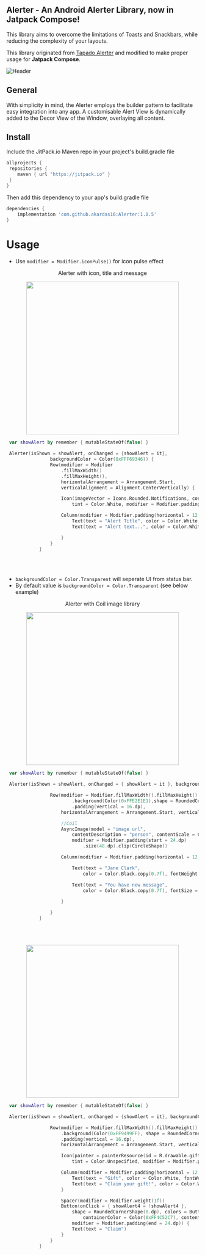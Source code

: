 ## Alerter - An Android Alerter Library, now in Jatpack Compose!


This library aims to overcome the limitations of Toasts and Snackbars, while reducing the
complexity of your layouts.

This library originated from [Tapado Alerter](https://github.com/Tapadoo/Alerter) and modified to make proper usage for **Jatpack Compose**.


![Header](https://github.com/akardas16/Alerter/assets/28716129/d7ed8e90-b455-42a8-82e1-bd964c859858)

## General

With simplicity in mind, the Alerter employs the builder pattern to facilitate easy integration into any app.
A customisable Alert View is dynamically added to the Decor View of the Window, overlaying all content. 

## Install

Include the JitPack.io Maven repo in your project's build.gradle file

```groovy
allprojects {
 repositories {
    maven { url "https://jitpack.io" }
 }
}
```

Then add this dependency to your app's build.gradle file

```groovy
dependencies {
    implementation 'com.github.akardas16:Alerter:1.0.5'
}
```

# Usage

 * Use `modifier = Modifier.iconPulse()` for icon pulse effect 
  <p align="center">
   Alerter with icon, title and message
  </p>
 <p align="center">
 <img align="center" src="https://github.com/akardas16/Alerter/assets/28716129/7e036b7f-b024-44af-b8ac-0d5c3a8cd240" width="400">
</p>

 

```kotlin
 var showAlert by remember { mutableStateOf(false) }

 Alerter(isShown = showAlert, onChanged = {showAlert = it},
                backgroundColor = Color(0xFFF69346)) {
                Row(modifier = Modifier
                    .fillMaxWidth()
                    .fillMaxHeight(),
                    horizontalArrangement = Arrangement.Start,
                    verticalAlignment = Alignment.CenterVertically) {

                    Icon(imageVector = Icons.Rounded.Notifications, contentDescription = "",
                        tint = Color.White, modifier = Modifier.padding(start = 12.dp).iconPulse())

                    Column(modifier = Modifier.padding(horizontal = 12.dp)) {
                        Text(text = "Alert Title", color = Color.White, fontWeight = FontWeight.SemiBold, fontSize = 16.sp)
                        Text(text = "Alert text...", color = Color.White, fontSize = 14.sp)

                    }
                }
            }
```



<br />
<br />

 * `backgroundColor = Color.Transparent` will seperate UI from status bar.
 * By default value is  `backgroundColor = Color.Transparent` (see below example)
  <p align="center">
   Alerter with Coil image library
  </p>
 <p align="center">
 <img align="center" src="https://github.com/akardas16/Alerter/assets/28716129/124029d2-7f16-48d0-b6eb-2c0e271fd7d4" width="400">
</p>

 

```kotlin
 var showAlert by remember { mutableStateOf(false) }

 Alerter(isShown = showAlert, onChanged = { showAlert = it }, backgroundColor = Color.Transparent) {

                Row(modifier = Modifier.fillMaxWidth().fillMaxHeight()
                        .background(Color(0xFFE2E1E1),shape = RoundedCornerShape(15.dp))
                        .padding(vertical = 16.dp),
                    horizontalArrangement = Arrangement.Start, verticalAlignment = Alignment.CenterVertically) {

                    //Coil
                    AsyncImage(model = "image url",
                        contentDescription = "person", contentScale = ContentScale.Crop,
                        modifier = Modifier.padding(start = 24.dp)
                            .size(48.dp).clip(CircleShape))

                    Column(modifier = Modifier.padding(horizontal = 12.dp)) {

                        Text(text = "Jane Clark",
                            color = Color.Black.copy(0.7f), fontWeight = FontWeight.SemiBold)

                        Text(text = "You have new message",
                            color = Color.Black.copy(0.7f), fontSize = 14.sp)

                    }

                }
            }
```

<br />
<br />



 <p align="center">
 <img align="center" src="https://github.com/akardas16/Alerter/assets/28716129/aff9ded7-06c8-470e-991d-5009fe0a43d0" width="400">
</p>


```kotlin
 var showAlert by remember { mutableStateOf(false) }

 Alerter(isShown = showAlert, onChanged = {showAlert = it}, backgroundColor = Color.Transparent) {

                Row(modifier = Modifier.fillMaxWidth().fillMaxHeight()
                    .background(Color(0xFF9499FF), shape = RoundedCornerShape(18.dp))
                    .padding(vertical = 16.dp),
                    horizontalArrangement = Arrangement.Start, verticalAlignment = Alignment.CenterVertically) {

                    Icon(painter = painterResource(id = R.drawable.gift_icon), contentDescription = "",
                        tint = Color.Unspecified, modifier = Modifier.padding(start = 24.dp).size(48.dp))

                    Column(modifier = Modifier.padding(horizontal = 12.dp)) {
                        Text(text = "Gift", color = Color.White, fontWeight = FontWeight.SemiBold)
                        Text(text = "Claim your gift!", color = Color.White, fontSize = 14.sp)
                    }

                    Spacer(modifier = Modifier.weight(1f))
                    Button(onClick = { showAlert4 = !showAlert4 },
                        shape = RoundedCornerShape(8.dp), colors = ButtonDefaults.buttonColors(
                            containerColor = Color(0xFF4C52C7), contentColor = Color.White),
                        modifier = Modifier.padding(end = 24.dp)) {
                        Text(text = "Claim")
                    }
                }
            }
```



